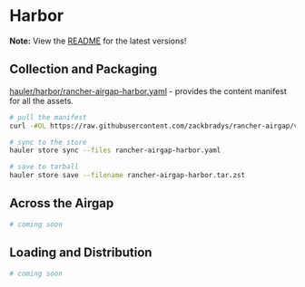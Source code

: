 # Harbor

**Note:** View the [README](https://github.com/zackbradys/rancher-airgap/blob/main/README.md) for the latest versions!

## Collection and Packaging

[hauler/harbor/rancher-airgap-harbor.yaml](https://github.com/zackbradys/rancher-airgap/blob/v2.0.0/hauler/harbor/rancher-airgap-harbor.yaml) - provides the content manifest for all the assets.

```bash
# pull the manifest
curl -#OL https://raw.githubusercontent.com/zackbradys/rancher-airgap/v2.0.0/hauler/harbor/rancher-airgap-harbor.yaml

# sync to the store
hauler store sync --files rancher-airgap-harbor.yaml

# save to tarball
hauler store save --filename rancher-airgap-harbor.tar.zst
```

## Across the Airgap

```bash
# coming soon
```

## Loading and Distribution

```bash
# coming soon
```